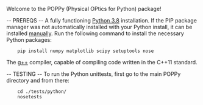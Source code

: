 Welcome to the POPPy (Physical OPtics for Python) package!

-- PREREQS --
A fully functioning [Python 3.8](https://docs.python-guide.org/starting/install3/linux/) installation.
If the PIP package manager was not automatically installed with your Python install, it can be installed [manually](https://pip.pypa.io/en/stable/installation/).
Run the following command to install the necessary Python packages:
```
    pip install numpy matplotlib scipy setuptools nose
```
The [g++](https://gcc.gnu.org/install/) compiler, capable of compiling code written in the C++11 standard.

-- TESTING --
To run the Python unittests, first go to the main POPPy directory and from there:
```
    cd ./tests/python/
    nosetests
```

